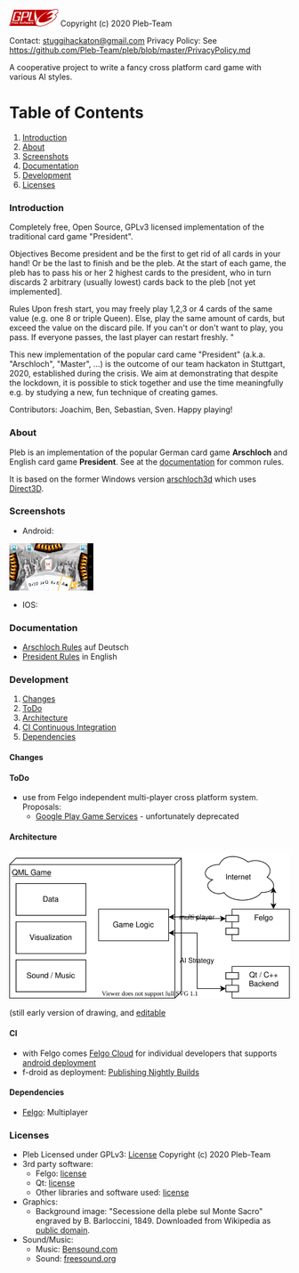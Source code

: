 <img src="docs/licenses/gplv3-88x31.png">
Copyright (c) 2020 Pleb-Team

Contact: stuggihackaton@gmail.com
Privacy Policy: See https://github.com/Pleb-Team/pleb/blob/master/PrivacyPolicy.md

A cooperative project to write a fancy cross platform card game with various AI styles.

# Table of Contents
1. [Introduction](#introduction)
1. [About](#about)
1. [Screenshots](#screenshots)
1. [Documentation](#documentation)
1. [Development](#development)
1. [Licenses](#licenses)

### Introduction
Completely free, Open Source, GPLv3 licensed implementation of the traditional card game "President".

Objectives
Become president and be the first to get rid of all cards in your hand! Or be the last to finish and be the pleb. At the start of each game, the pleb has to pass his or her 2 highest cards to the president, who in turn discards 2 arbitrary (usually lowest) cards back to the pleb [not yet implemented]. 

Rules
Upon fresh start, you may freely play 1,2,3 or 4 cards of the same value (e.g. one 8 or triple Queen). Else, play the same amount of cards, but exceed the value on the discard pile. If you can't or don't want to play, you pass. If everyone passes, the last player can restart freshly. "

This new implementation of the popular card came "President" (a.k.a. "Arschloch", "Master", ...) is the outcome of our team hackaton in Stuttgart, 2020, established during the crisis. We aim at demonstrating that despite the lockdown, it is possible to stick together and use the time meaningfully e.g. by studying a new, fun technique of creating games.

Contributors: Joachim, Ben, Sebastian, Sven.
Happy playing!

### About
Pleb is an implementation of the popular German card game **Arschloch** and English card game **President**. See at the [documentation](#documentation) for common rules.

It is based on the former Windows version [arschloch3d](https://sourceforge.net/projects/arschloch3d/) which uses [Direct3D](https://en.wikipedia.org/wiki/Direct3D).

### Screenshots
* Android:
<img src="docs/imgs/screenshot_android-1920x1080.png" width="30%">

* IOS:

### Documentation
* [Arschloch Rules](https://de.wikipedia.org/wiki/Arschloch_(Kartenspiel)) auf Deutsch
* [President Rules](https://en.wikipedia.org/wiki/President_(card_game)) in English


### Development
1. [Changes](#changes)
1. [ToDo](#todo)
1. [Architecture](#architecture)
1. [CI Continuous Integration](#CI)
1. [Dependencies](#dependencies)


#### Changes

#### ToDo
* use from Felgo independent multi-player cross platform system. Proposals:
    - [Google Play Game Services](https://developers.google.com/games/services/) - unfortunately deprecated

#### Architecture
![Diagram](docs/PlebArchitecture.svg)

(still early version of drawing, and [editable](https://app.diagrams.net/?mode=github)

#### CI
* with Felgo comes [Felgo Cloud](https://felgo.com/pricing) for individual developers that supports [android deployment](https://felgo.com/doc/felgo-deployment-android/)
* f-droid as deployment: [Publishing Nightly Builds](https://f-droid.org/de/docs/Publishing_Nightly_Builds/)

#### Dependencies
* [Felgo](https://felgo.com/): Multiplayer

### Licenses
* Pleb
    Licensed under GPLv3: [License](LICENSE)
    Copyright (c) 2020 Pleb-Team
* 3rd party software:
   * Felgo: [license](docs/licenses/FelgoLicense.txt)
   * Qt: [license](docs/licenses/Qt_LICENSE)
   * Other libraries and software used: [license](docs/licenses/ThirdPartySoftware_Listing.txt)
* Graphics:
   * Background image: "Secessione della plebe sul Monte Sacro" engraved by B. Barloccini, 1849. Downloaded from Wikipedia as [public domain](https://commons.wikimedia.org/wiki/File:Secessio_plebis.JPG).
* Sound/Music:
   * Music: [Bensound.com](https://www.bensound.com)
   * Sound: [freesound.org](https://www.freesound.org)



